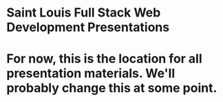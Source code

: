 # Saint Louis Full Stack Web Development Presentations
# For now, this is the location for all presentation materials. We'll probably change this at some point.

